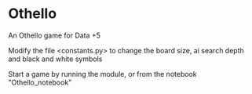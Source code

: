 # Othello
An Othello game for Data +5

Modify the file <constants.py> to change the board size, ai search depth and black and white symbols

Start a game by running the module, or from the notebook "Othello_notebook"